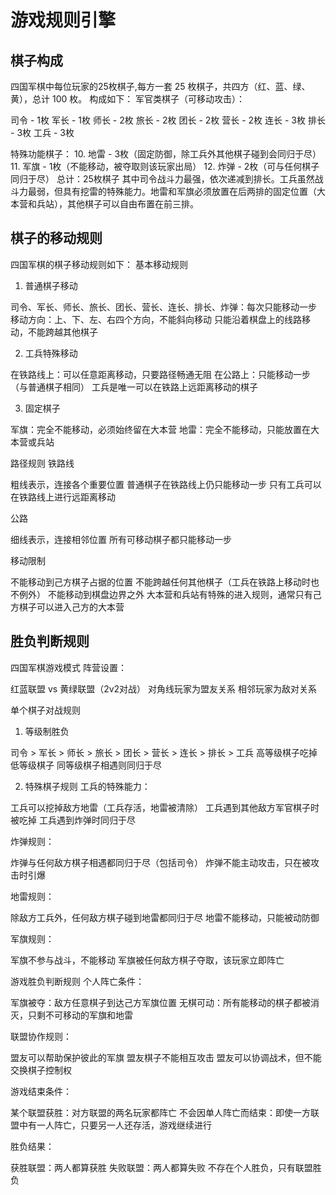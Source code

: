 # 游戏规则引擎

## 棋子构成
四国军棋中每位玩家的25枚棋子,每方一套 25 枚棋子，共四方（红、蓝、绿、黄），总计 100 枚。
构成如下：
军官类棋子（可移动攻击）：

司令 - 1枚
军长 - 1枚
师长 - 2枚
旅长 - 2枚
团长 - 2枚
营长 - 2枚
连长 - 3枚
排长 - 3枚
工兵 - 3枚

特殊功能棋子：
10. 地雷 - 3枚（固定防御，除工兵外其他棋子碰到会同归于尽）
11. 军旗 - 1枚（不能移动，被夺取则该玩家出局）
12. 炸弹 - 2枚（可与任何棋子同归于尽）
    总计：25枚棋子
    其中司令战斗力最强，依次递减到排长。工兵虽然战斗力最弱，但具有挖雷的特殊能力。地雷和军旗必须放置在后两排的固定位置（大本营和兵站），其他棋子可以自由布置在前三排。

## 棋子的移动规则

四国军棋的棋子移动规则如下：
基本移动规则
1. 普通棋子移动

司令、军长、师长、旅长、团长、营长、连长、排长、炸弹：每次只能移动一步
移动方向：上、下、左、右四个方向，不能斜向移动
只能沿着棋盘上的线路移动，不能跨越其他棋子

2. 工兵特殊移动

在铁路线上：可以任意距离移动，只要路径畅通无阻
在公路上：只能移动一步（与普通棋子相同）
工兵是唯一可以在铁路上远距离移动的棋子

3. 固定棋子

军旗：完全不能移动，必须始终留在大本营
地雷：完全不能移动，只能放置在大本营或兵站

路径规则
铁路线

粗线表示，连接各个重要位置
普通棋子在铁路线上仍只能移动一步
只有工兵可以在铁路线上进行远距离移动

公路

细线表示，连接相邻位置
所有可移动棋子都只能移动一步

移动限制

不能移动到己方棋子占据的位置
不能跨越任何其他棋子（工兵在铁路上移动时也不例外）
不能移动到棋盘边界之外
大本营和兵站有特殊的进入规则，通常只有己方棋子可以进入己方的大本营




## 胜负判断规则

四国军棋游戏模式
阵营设置：

红蓝联盟 vs 黄绿联盟（2v2对战）
对角线玩家为盟友关系
相邻玩家为敌对关系

单个棋子对战规则
1. 等级制胜负

司令 > 军长 > 师长 > 旅长 > 团长 > 营长 > 连长 > 排长 > 工兵
高等级棋子吃掉低等级棋子
同等级棋子相遇则同归于尽

2. 特殊棋子规则
   工兵的特殊能力：

工兵可以挖掉敌方地雷（工兵存活，地雷被清除）
工兵遇到其他敌方军官棋子时被吃掉
工兵遇到炸弹时同归于尽

炸弹规则：

炸弹与任何敌方棋子相遇都同归于尽（包括司令）
炸弹不能主动攻击，只在被攻击时引爆

地雷规则：

除敌方工兵外，任何敌方棋子碰到地雷都同归于尽
地雷不能移动，只能被动防御

军旗规则：

军旗不参与战斗，不能移动
军旗被任何敌方棋子夺取，该玩家立即阵亡

游戏胜负判断规则
个人阵亡条件：

军旗被夺：敌方任意棋子到达己方军旗位置
无棋可动：所有能移动的棋子都被消灭，只剩不可移动的军旗和地雷

联盟协作规则：

盟友可以帮助保护彼此的军旗
盟友棋子不能相互攻击
盟友可以协调战术，但不能交换棋子控制权

游戏结束条件：

某个联盟获胜：对方联盟的两名玩家都阵亡
不会因单人阵亡而结束：即使一方联盟中有一人阵亡，只要另一人还存活，游戏继续进行

胜负结果：

获胜联盟：两人都算获胜
失败联盟：两人都算失败
不存在个人胜负，只有联盟胜负